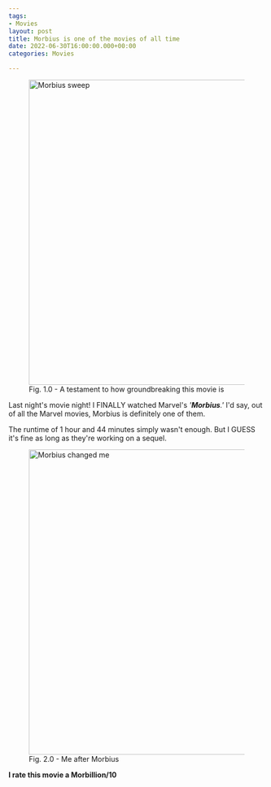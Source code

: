 ```yaml
---
tags:
- Movies
layout: post
title: Morbius is one of the movies of all time
date: 2022-06-30T16:00:00.000+00:00
categories: Movies

---
```

<figure><img src="https://cdn.discordapp.com/attachments/993410728088305734/993758051456798751/unknown_1.png" alt="Morbius sweep" style="width:600px;"> <figcaption>Fig. 1.0 - A testament to how groundbreaking this movie is</figcaption> </figure>

Last night's movie night! I FINALLY watched Marvel's _'**Morbius**.'_ I'd say, out of all the Marvel movies, Morbius is definitely one of them.

The runtime of 1 hour and 44 minutes simply wasn't enough. But I GUESS it's fine as long as they're working on a sequel.

<figure>
<img src="https://cdn.discordapp.com/attachments/993410728088305734/993411153181032468/ezgif-5-b701a1102f.gif" alt="Morbius changed me" style="width:600px;"> <figcaption>Fig. 2.0 - Me after Morbius</figcaption> </figure>

**I rate this movie a Morbillion/10**